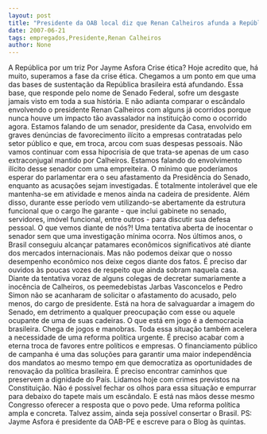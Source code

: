```yaml
---
layout: post
title: "Presidente da OAB local diz que Renan Calheiros afunda a República e prega sua defenestração"
date: 2007-06-21
tags: empregados,Presidente,Renan Calheiros
author: None
---
```

A Rep&uacute;blica por um triz
Por Jayme Asfora
Crise &eacute;tica? Hoje acredito que, h&aacute; muito, superamos a fase da crise &eacute;tica. Chegamos a um ponto em que uma das bases de sustenta&ccedil;&atilde;o da Rep&uacute;blica brasileira est&aacute; afundando. Essa base, que responde pelo nome de Senado Federal, sofre um desgaste jamais visto em toda a sua hist&oacute;ria. E n&atilde;o adianta comparar o esc&acirc;ndalo envolvendo o presidente Renan Calheiros com alguns j&aacute; ocorridos porque nunca houve um impacto t&atilde;o avassalador na institui&ccedil;&atilde;o como o ocorrido agora.
Estamos falando de um senador, presidente da Casa, envolvido em graves den&uacute;ncias de favorecimento il&iacute;cito a empresas contratadas pelo setor p&uacute;blico e que, em troca, arcou com suas despesas pessoais. N&atilde;o vamos continuar com essa hipocrisia de que trata-se apenas de um caso extraconjugal mantido por Calheiros. Estamos falando do envolvimento il&iacute;cito desse senador com uma empreiteira. O m&iacute;nimo que poder&iacute;amos esperar do parlamentar era o seu afastamento da Presid&ecirc;ncia do Senado, enquanto as acusa&ccedil;&otilde;es sejam investigadas.
&Eacute; totalmente intoler&aacute;vel que ele mantenha-se em atividade e menos ainda na cadeira de presidente. Al&eacute;m disso, durante esse per&iacute;odo vem utilizando-se abertamente da estrutura funcional que o cargo lhe garante - que inclui gabinete no senado, servidores, im&oacute;vel funcional, entre outros - para discutir sua defesa pessoal.
O que vemos diante de n&oacute;s?! Uma tentativa aberta de inocentar o senador sem que uma investiga&ccedil;&atilde;o m&iacute;nima ocorra. Nos &uacute;ltimos anos, o Brasil conseguiu alcan&ccedil;ar patamares econ&ocirc;micos significativos at&eacute; diante dos mercados internacionais. Mas n&atilde;o podemos deixar que o nosso desempenho econ&ocirc;mico nos deixe cegos diante dos fatos. 
&Eacute; preciso dar ouvidos &agrave;s poucas vozes de respeito que ainda sobram naquela casa. Diante da tentativa voraz de alguns colegas de decretar sumariamente a inoc&ecirc;ncia de Calheiros, os peemedebistas Jarbas Vasconcelos e Pedro Simon n&atilde;o se acanharam de solicitar o afastamento do acusado, pelo menos, do cargo de presidente. Est&aacute; na hora de salvaguardar a imagem do Senado, em detrimento a qualquer preocupa&ccedil;&atilde;o com esse ou aquele ocupante de uma de suas cadeiras. O que est&aacute; em jogo &eacute; a democracia brasileira. Chega de jogos e manobras. 
Toda essa situa&ccedil;&atilde;o tamb&eacute;m acelera a necessidade de uma reforma pol&iacute;tica urgente. &Eacute; preciso acabar com a eterna troca de favores entre pol&iacute;ticos e empresas. O financiamento p&uacute;blico de campanha &eacute; uma das solu&ccedil;&otilde;es para garantir uma maior independ&ecirc;ncia dos mandatos ao mesmo tempo em que democratiza as oportunidades de renova&ccedil;&atilde;o da pol&iacute;tica brasileira. &Eacute; preciso encontrar caminhos que preservem a dignidade do Pa&iacute;s. Lidamos hoje com crimes previstos na Constitui&ccedil;&atilde;o. N&atilde;o &eacute; poss&iacute;vel fechar os olhos para essa situa&ccedil;&atilde;o e empurrar para debaixo do tapete mais um esc&acirc;ndalo. E est&aacute; nas m&atilde;os desse mesmo Congresso oferecer a resposta que o povo pede. Uma reforma pol&iacute;tica ampla e concreta. Talvez assim, ainda seja poss&iacute;vel consertar o Brasil.
PS: Jayme Asfora &eacute; presidente da OAB-PE e escreve para o Blog &agrave;s quintas.
 